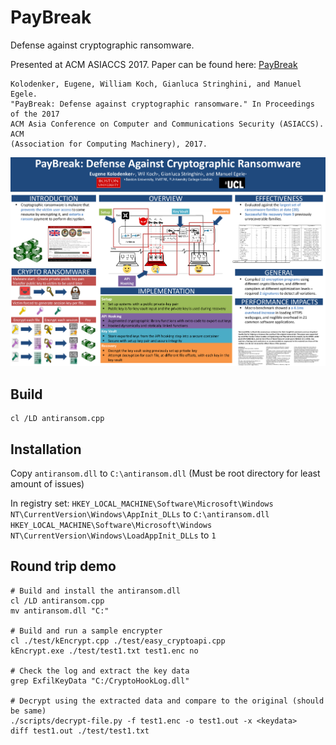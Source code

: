 PayBreak
========
Defense against cryptographic ransomware.

Presented at ACM ASIACCS 2017. Paper can be found here: [PayBreak](https://eugenekolo.com/static/paybreak.pdf)

```
Kolodenker, Eugene, William Koch, Gianluca Stringhini, and Manuel Egele.
"PayBreak: Defense against cryptographic ransomware." In Proceedings of the 2017
ACM Asia Conference on Computer and Communications Security (ASIACCS). ACM
(Association for Computing Machinery), 2017.
```

![PayBreak CSAW Poster](images/PayBreak-CSAW-Poster.png)

Build
-----
```
cl /LD antiransom.cpp
```

Installation
------------
Copy `antiransom.dll` to `C:\antiransom.dll` (Must be root directory for least amount of issues)

In registry set:
`HKEY_LOCAL_MACHINE\Software\Microsoft\Windows NT\CurrentVersion\Windows\AppInit_DLLs` to `C:\antiransom.dll`  
`HKEY_LOCAL_MACHINE\Software\Microsoft\Windows NT\CurrentVersion\Windows\LoadAppInit_DLLs` to `1`

Round trip demo
---------------
```
# Build and install the antiransom.dll
cl /LD antiransom.cpp
mv antiransom.dll "C:"

# Build and run a sample encrypter
cl ./test/kEncrypt.cpp ./test/easy_cryptoapi.cpp  
kEncrypt.exe ./test/test1.txt test1.enc no

# Check the log and extract the key data
grep ExfilKeyData "C:/CryptoHookLog.dll"

# Decrypt using the extracted data and compare to the original (should be same)
./scripts/decrypt-file.py -f test1.enc -o test1.out -x <keydata>
diff test1.out ./test/test1.txt
```
